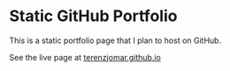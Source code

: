 # Static GitHub Portfolio
This is a static portfolio page that I plan to host on GitHub.

See the live page at [terenzjomar.github.io](terenzjomar.github.io)

